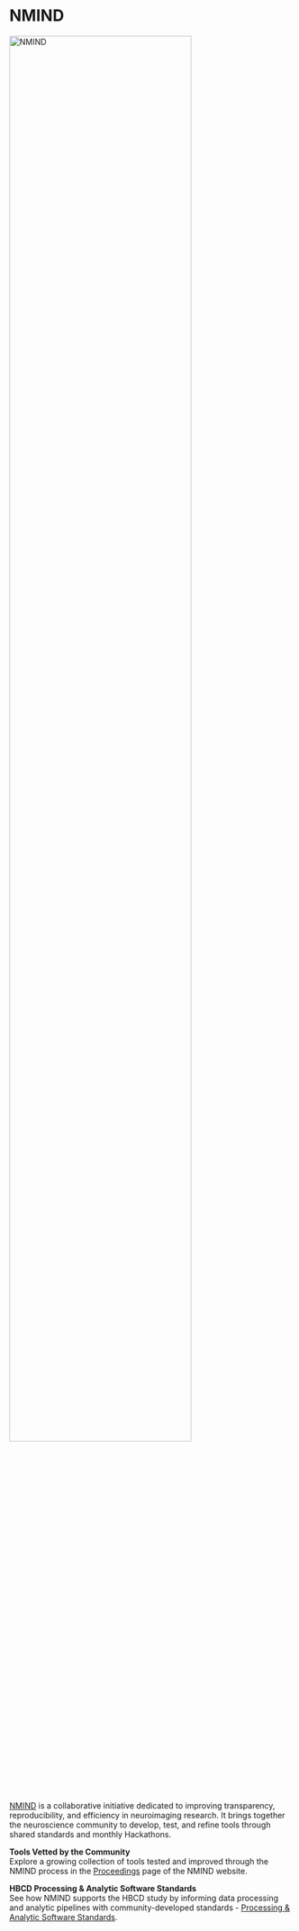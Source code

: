 # NMIND 

<img src="../../instruments/processing/nmind.png" alt="NMIND" width="80%" height="auto" class="center">

[NMIND](https://www.nmind.org/about) is a collaborative initiative dedicated to improving transparency, reproducibility, and efficiency in neuroimaging research. It brings together the neuroscience community to develop, test, and refine tools through shared standards and monthly Hackathons. 


<i class='fas fa-tools' style="color: #6300d3; font-size: 1.1em;"></i> **Tools Vetted by the Community**        
Explore a growing collection of tools tested and improved through the NMIND process in the [Proceedings](https://www.nmind.org/proceedings/) page of the NMIND website.


<i class="fas fa-check-circle" style="color: #6300d3; font-size: 1.1em;"></i> **HBCD Processing & Analytic Software Standards**         
See how NMIND supports the HBCD study by informing data processing and analytic pipelines with community-developed standards - [Processing & Analytic Software Standards](../instruments/processing/standards.md).
